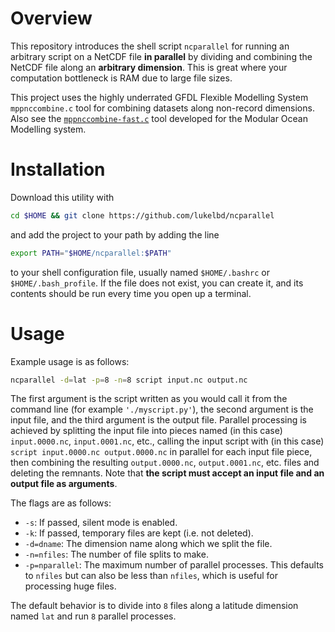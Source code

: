 # Overview
This repository introduces the shell script `ncparallel` for
running an arbitrary script on a NetCDF file **in parallel** by
dividing and combining the NetCDF file along an **arbitrary dimension**.
This is great where your computation bottleneck is RAM due to large file sizes.

This project uses the highly underrated GFDL Flexible Modelling System `mppnccombine.c` tool for
combining datasets along non-record dimensions.
Also see the [`mppnccombine-fast.c`](https://github.com/coecms/mppnccombine-fast) tool developed for the Modular
Ocean Modelling system.

# Installation
Download this utility with
```bash
cd $HOME && git clone https://github.com/lukelbd/ncparallel
```
and add the project to your path by adding the line
```bash
export PATH="$HOME/ncparallel:$PATH"
```
to your shell configuration file, usually named `$HOME/.bashrc` or `$HOME/.bash_profile`. If the file
does not exist, you can create it, and its contents should be run every time you open up a terminal.

# Usage
Example usage is as follows:
```bash
ncparallel -d=lat -p=8 -n=8 script input.nc output.nc
```
The first argument is the script written as you would call it from the command line
(for example `'./myscript.py'`), the second argument is the input file, and the
third argument is the output file. Parallel processing is achieved by splitting
the input file into pieces named (in this case) `input.0000.nc`, `input.0001.nc`, etc.,
calling the input script with (in this case) `script input.0000.nc output.0000.nc`
in parallel for each input file piece, then combining the resulting `output.0000.nc`, `output.0001.nc`, etc. files and deleting the remnants.
Note that **the script must accept an input file and an output file as arguments**.

The flags are as follows:

* `-s`: If passed, silent mode is enabled.
* `-k`: If passed, temporary files are kept (i.e. not deleted).
* `-d=dname`: The dimension name along which we split the file.
* `-n=nfiles`: The number of file splits to make.
* `-p=nparallel`: The maximum number of parallel processes. This defaults to `nfiles` but can also be less than `nfiles`, which is useful for processing huge files.

The default behavior is to divide into `8` files along a latitude
dimension named `lat` and run `8` parallel processes.

